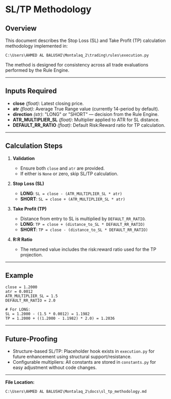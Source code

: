 # SL/TP Methodology

## Overview
This document describes the Stop Loss (SL) and Take Profit (TP) calculation methodology implemented in:
```
C:\Users\AHMED AL BALUSHI\Montalaq_2\trading\rules\execution.py
```

The method is designed for consistency across all trade evaluations performed by the Rule Engine.

---

## Inputs Required
- **close** *(float)*: Latest closing price.
- **atr** *(float)*: Average True Range value (currently 14-period by default).
- **direction** *(str)*: "LONG" or "SHORT" — decision from the Rule Engine.
- **ATR_MULTIPLIER_SL** *(float)*: Multiplier applied to ATR for SL distance.
- **DEFAULT_RR_RATIO** *(float)*: Default Risk:Reward ratio for TP calculation.

---

## Calculation Steps

1. **Validation**
   - Ensure both `close` and `atr` are provided.
   - If either is `None` or zero, skip SL/TP calculation.

2. **Stop Loss (SL)**
   - **LONG**: `SL = close - (ATR_MULTIPLIER_SL * atr)`
   - **SHORT**: `SL = close + (ATR_MULTIPLIER_SL * atr)`

3. **Take Profit (TP)**
   - Distance from entry to SL is multiplied by `DEFAULT_RR_RATIO`.
   - **LONG**: `TP = close + (distance_to_SL * DEFAULT_RR_RATIO)`
   - **SHORT**: `TP = close - (distance_to_SL * DEFAULT_RR_RATIO)`

4. **R:R Ratio**
   - The returned value includes the risk:reward ratio used for the TP projection.

---

## Example
```
close = 1.2000
atr = 0.0012
ATR_MULTIPLIER_SL = 1.5
DEFAULT_RR_RATIO = 2.0

# For LONG:
SL = 1.2000 - (1.5 * 0.0012) = 1.1982
TP = 1.2000 + ((1.2000 - 1.1982) * 2.0) = 1.2036
```

---

## Future-Proofing
- Structure-based SL/TP: Placeholder hook exists in `execution.py` for future enhancement using structural support/resistance.
- Configurable multipliers: All constants are stored in `constants.py` for easy adjustment without code changes.

---

**File Location:**
```
C:\Users\AHMED AL BALUSHI\Montalaq_2\docs\sl_tp_methodology.md
